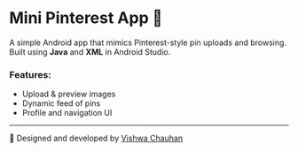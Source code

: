 # Mini Pinterest App 📌
A simple Android app that mimics Pinterest-style pin uploads and browsing.  
Built using **Java** and **XML** in Android Studio.

### Features:
- Upload & preview images  
- Dynamic feed of pins  
- Profile and navigation UI  

---
📸 Designed and developed by [Vishwa Chauhan](www.linkedin.com/in/gp-avpti-comp-vishwa-chauhan-s236020307028)
